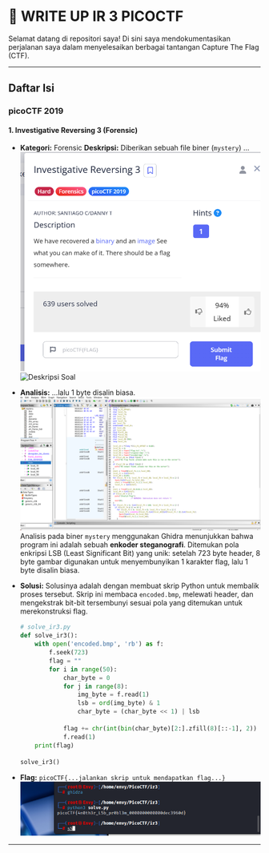 # 🚩 WRITE UP IR 3 PICOCTF

Selamat datang di repositori saya! Di sini saya mendokumentasikan perjalanan saya dalam menyelesaikan berbagai tantangan Capture The Flag (CTF).

---

## Daftar Isi

### picoCTF 2019

#### 1. Investigative Reversing 3 (Forensic)

* **Kategori:** Forensic
**Deskripsi:** Diberikan sebuah file biner (`mystery`) ...
  ![Deskripsi Soal](images/soal.png)
  ![Deskripsi Soal](image/clue.png)

* **Analisis:** ...lalu 1 byte disalin biasa.
    ![Logika di Ghidra](images/ghidra.png)
    Analisis pada biner `mystery` menggunakan Ghidra menunjukkan bahwa program ini adalah sebuah **enkoder steganografi**. Ditemukan pola enkripsi LSB (Least Significant Bit) yang unik: setelah 723 byte header, 8 byte gambar digunakan untuk menyembunyikan 1 karakter flag, lalu 1 byte disalin biasa.

* **Solusi:**
    Solusinya adalah dengan membuat skrip Python untuk membalik proses tersebut. Skrip ini membaca `encoded.bmp`, melewati header, dan mengekstrak bit-bit tersembunyi sesuai pola yang ditemukan untuk merekonstruksi flag.
    ```python
    # solve_ir3.py
    def solve_ir3():
        with open('encoded.bmp', 'rb') as f:
            f.seek(723)
            flag = ""
            for i in range(50):
                char_byte = 0
                for j in range(8):
                    img_byte = f.read(1)
                    lsb = ord(img_byte) & 1
                    char_byte = (char_byte << 1) | lsb
                
                flag += chr(int(bin(char_byte)[2:].zfill(8)[::-1], 2))
                f.read(1)
        print(flag)

    solve_ir3()
    ```

* **Flag:**
    `picoCTF{...jalankan skrip untuk mendapatkan flag...}`
    ![Hasil PicoCTF](images/hasil.png)

---